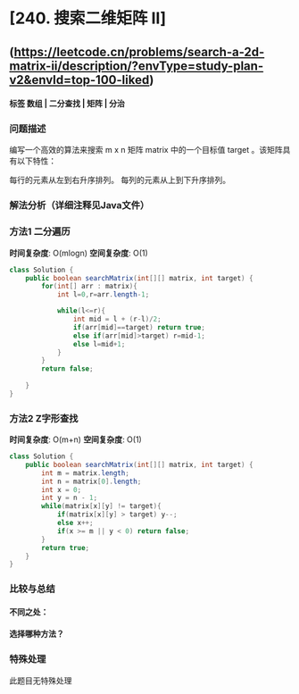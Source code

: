 # [240. 搜索二维矩阵 II] 
## (https://leetcode.cn/problems/search-a-2d-matrix-ii/description/?envType=study-plan-v2&envId=top-100-liked)

#### **标签** 数组 | 二分查找 | 矩阵 |  分治


### 问题描述
编写一个高效的算法来搜索 m x n 矩阵 matrix 中的一个目标值 target 。该矩阵具有以下特性：

每行的元素从左到右升序排列。
每列的元素从上到下升序排列。

### 解法分析（详细注释见Java文件）
### 方法1 二分遍历

**时间复杂度**: O(mlogn)
**空间复杂度**: O(1)
```java
class Solution {
    public boolean searchMatrix(int[][] matrix, int target) {
        for(int[] arr : matrix){
            int l=0,r=arr.length-1;

            while(l<=r){
                int mid = l + (r-l)/2;
                if(arr[mid]==target) return true;
                else if(arr[mid]>target) r=mid-1;
                else l=mid+1;
            }
        }
        return false;
        
    }
}
```
### 方法2 Z字形查找

**时间复杂度**: O(m+n)
**空间复杂度**: O(1)
```java
class Solution {
    public boolean searchMatrix(int[][] matrix, int target) {
        int m = matrix.length;
        int n = matrix[0].length;
        int x = 0;
        int y = n - 1;
        while(matrix[x][y] != target){
            if(matrix[x][y] > target) y--;
            else x++;
            if(x >= m || y < 0) return false;
        }
        return true;
    }
}
```
### 比较与总结
#### 不同之处：

#### 选择哪种方法？


### 特殊处理
此题目无特殊处理
